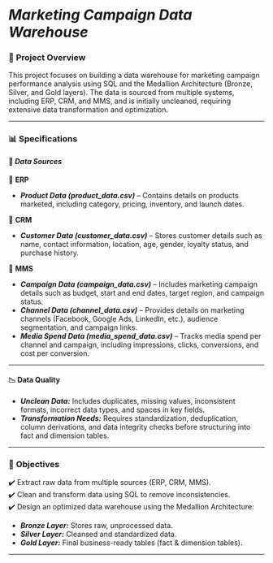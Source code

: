 # ***Marketing Campaign Data Warehouse***

### 📌 **Project Overview**  
This project focuses on building a data warehouse for marketing campaign performance analysis using SQL and the Medallion Architecture (Bronze, Silver, and Gold layers). The data is sourced from multiple systems, including ERP, CRM, and MMS, and is initially uncleaned, requiring extensive data transformation and optimization.

---

### 📊 **Specifications**

#### 📂 ***Data Sources***

🔹 **ERP**  
- ***Product Data (product_data.csv)*** – Contains details on products marketed, including category, pricing, inventory, and launch dates.

🔹 **CRM**  
- ***Customer Data (customer_data.csv)*** – Stores customer details such as name, contact information, location, age, gender, loyalty status, and purchase history.

🔹 **MMS**  
- ***Campaign Data (campaign_data.csv)*** – Includes marketing campaign details such as budget, start and end dates, target region, and campaign status.  
- ***Channel Data (channel_data.csv)*** – Provides details on marketing channels (Facebook, Google Ads, LinkedIn, etc.), audience segmentation, and campaign links.  
- ***Media Spend Data (media_spend_data.csv)*** – Tracks media spend per channel and campaign, including impressions, clicks, conversions, and cost per conversion.

---

#### 📉 **Data Quality**

- ***Unclean Data:*** Includes duplicates, missing values, inconsistent formats, incorrect data types, and spaces in key fields.  
- ***Transformation Needs:*** Requires standardization, deduplication, column derivations, and data integrity checks before structuring into fact and dimension tables.

---

### 🎯 **Objectives**  

✔️ Extract raw data from multiple sources (ERP, CRM, MMS).  
✔️ Clean and transform data using SQL to remove inconsistencies.  
✔️ Design an optimized data warehouse using the Medallion Architecture:  
  - ***Bronze Layer:*** Stores raw, unprocessed data.  
  - ***Silver Layer:*** Cleansed and standardized data.  
  - ***Gold Layer:*** Final business-ready tables (fact & dimension tables).  

--- 
